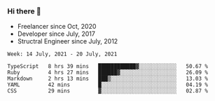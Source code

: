 ### Hi there 👋

- Freelancer since Oct, 2020
- Developer since July, 2017
- Structral Engineer since July, 2012

<!--START_SECTION:waka-->
```text
Week: 14 July, 2021 - 20 July, 2021

TypeScript   8 hrs 39 mins   ████████████▓░░░░░░░░░░░░   50.67 % 
Ruby         4 hrs 27 mins   ██████▓░░░░░░░░░░░░░░░░░░   26.09 % 
Markdown     2 hrs 13 mins   ███▒░░░░░░░░░░░░░░░░░░░░░   13.03 % 
YAML         42 mins         █░░░░░░░░░░░░░░░░░░░░░░░░   04.19 % 
CSS          29 mins         ▓░░░░░░░░░░░░░░░░░░░░░░░░   02.87 % 
```
<!--END_SECTION:waka-->
